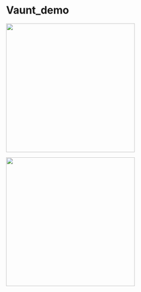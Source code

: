 # Vaunt_demo
<p>
  <img src="https://api.vaunt.dev/v1/github/entities/simonmazzaroth/achievements?format=svg&limit=3" width="350" />
</p>
<p>
  <img src="https://api.vaunt.dev/v1/github/entities/simonmazzaroth/repositories/Vaunt_demo/contributors?format=svg&limit=3" width="350" />
</p>
